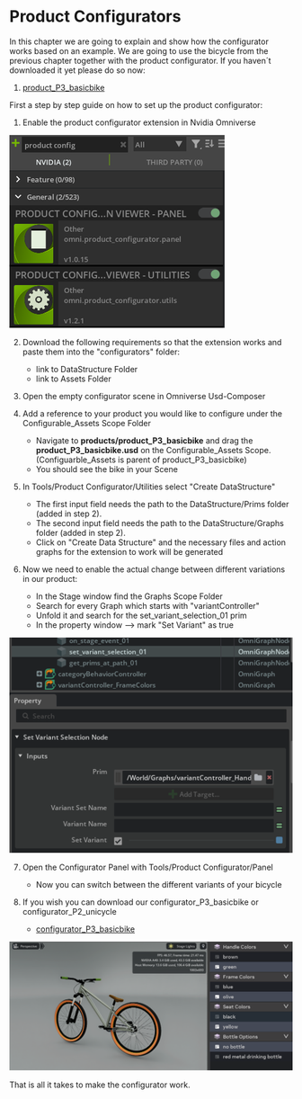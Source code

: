# Product Configurators

In this chapter we are going to explain and show how the configurator works based on an example. We are going to use the bicycle from the previous chapter together with the product configurator. If you haven´t downloaded it yet please do so now:

1. [product_P3_basicbike](https://github.com/perfectproducts/usd_templates/blob/main/src/cycle_demo/assets/products/product_P3_basicbike.zip)

First a step by step guide on how to set up the product configurator:

1. Enable the product configurator extension in Nvidia Omniverse

![Product Configurator Extension](assets/imgs/product_config_extension.png)

2. Download the following requirements so that the extension works and paste them into the "configurators" folder:
    - link to DataStructure Folder
    - link to Assets Folder

3. Open the empty configurator scene in Omniverse Usd-Composer

4. Add a reference to your product you would like to configure under the Configurable_Assets Scope Folder
    - Navigate to **products/product_P3_basicbike** and drag the **product_P3_basicbike.usd** on the Configurable_Assets Scope. (Configuarble_Assets is parent of product_P3_basicbike)
    - You should see the bike in your Scene

5. In Tools/Product Configurator/Utilities select "Create DataStructure"
    - The first input field needs the path to the DataStructure/Prims folder (added in step 2).
    - The second input field needs the path to the DataStructure/Graphs folder (added in step 2).
    - Click on "Create Data Structure" and the necessary files and action graphs for the extension to work will be generated

6.  Now we need to enable the actual change between different variations in our product:
    - In the Stage window find the Graphs Scope Folder
    - Search for every Graph which starts with "variantController"
    - Unfold it and search for the set_variant_selection_01 prim
    - In the property window --> mark "Set Variant" as true

![Set Variant](assets/imgs/set_variant.png)

7. Open the Configurator Panel with Tools/Product Configurator/Panel
    - Now you can switch between the different variants of your bicycle 

8. If you wish you can download our configurator_P3_basicbike or configurator_P2_unicycle
    - [configurator_P3_basicbike](https://github.com/perfectproducts/usd_templates/raw/main/src/cycle_demo/assets/configurators/configurator_P3_basicbike.usd)

![Configurator Basicbike](assets/imgs/configurator_P3_basicbike.png)

That is all it takes to make the configurator work.